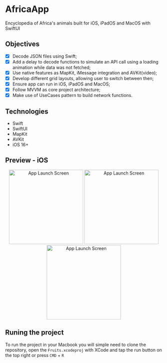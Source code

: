 # AfricaApp
Encyclopedia of Africa's animals built for iOS, iPadOS and MacOS with SwiftUI

## Objectives

- [x] Decode JSON files using Swift;
- [x] Add a delay to decode functions to simulate an API call using a loading animation while data was not fetched;
- [x] Use native features as MapKit, iMessage integration and AVKit(video);
- [x] Develop different grid layouts, allowing user to switch between then;
- [x] Ensure app can run in iOS, iPadOS and MacOS;
- [x] Follow MVVM as core project architecture;
- [x] Make use of UseCases pattern to build network functions.

## Technologies

- Swift
- SwiftUI
- MapKit
- AVKit
- iOS 16+

## Preview - iOS

<div align="center">
  <img src="https://github.com/LuxksC/AfricaApp/assets/86199915/0a612dce-4200-477f-be8d-8ae6ff85d2d7" alt="App Launch Screen" style="width:17em;"/>
  <img src="https://github.com/LuxksC/AfricaApp/assets/86199915/c971822c-303f-41b2-a7e9-59b73880173d" alt="App Launch Screen" style="width:17em;"/>
  <img src="https://github.com/LuxksC/AfricaApp/assets/86199915/f6d23c35-b680-4ff7-a11d-ff2eeb890c14" alt="App Launch Screen" style="width:17em;"/>
</div>

## Runing the project

To run the project in your Macbook you will simple need to clone the repository, open the ```Fruits.xcodeproj``` with XCode and tap the run button on the top right or press ```CMD``` + ```R```
